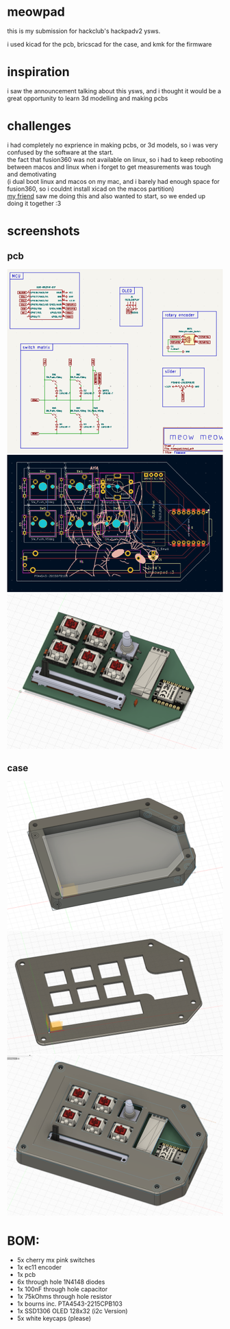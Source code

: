 # meowpad
this is my submission for hackclub's hackpadv2 ysws.

i used kicad for the pcb, bricscad for the case, and kmk for the firmware

# inspiration
i saw the announcement talking about this ysws, and i thought it would be a great opportunity to learn 3d modelling and making pcbs  

# challenges
i had completely no exprience in making pcbs, or 3d models, so i was very confused by the software at the start.  
the fact that fusion360 was not available on linux, so i had to keep rebooting between macos and linux when i forget to get measurements was tough and demotivating  
(i dual boot linux and macos on my mac, and i barely had enough space for fusion360, so i couldnt install xicad on the macos partition)  
[my friend](https://github.com/uplre) saw me doing this and also wanted to start, so we ended up doing it together :3

# screenshots
## pcb
![schematic](images/schematic.png)
![pcb](images/pcb.png)
![pcb with components](images/everythingpcb.png)
## case
![bottom](images/bottom.png)
![top](images/top.png)
![everything](images/everything.png)

# BOM:
- 5x cherry mx pink switches
- 1x ec11 encoder
- 1x pcb
- 6x through hole 1N4148 diodes
- 1x 100nF through hole capacitor
- 1x 75kOhms through hole resistor
- 1x bourns inc. PTA4543-2215CPB103
- 1x SSD1306 OLED 128x32 (i2c Version)
- 5x white keycaps (please)
